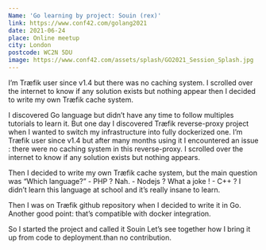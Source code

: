 ```yaml
---
Name: 'Go learning by project: Souin (rex)'
link: https://www.conf42.com/golang2021
date: 2021-06-24
place: Online meetup
city: London
postcode: WC2N 5DU
image: https://www.conf42.com/assets/splash/GO2021_Session_Splash.jpg
---
```


I’m Træfik user since v1.4 but there was no caching system. I scrolled over the internet to know if any solution exists but nothing appear then I decided to write my own Træfik cache system.

I discovered Go language but didn’t have any time to follow multiples tutorials to learn it. But one day I discovered Træfik reverse-proxy project when I wanted to switch my infrastructure into fully dockerized one. I’m Træfik user since v1.4 but after many months using it I encountered an issue : there were no caching system in this reverse-proxy. I scrolled over the internet to know if any solution exists but nothing appears.

Then I decided to write my own Træfik cache system, but the main question was “Which language?” - PHP ? Nah. - Nodejs ? What a joke ! - C++ ? I didn’t learn this language at school and it’s really insane to learn.

Then I was on Træfik github repository when I decided to write it in Go. Another good point: that’s compatible with docker integration.

So I started the project and called it Souin Let’s see together how I bring it up from code to deployment.than no contribution.
